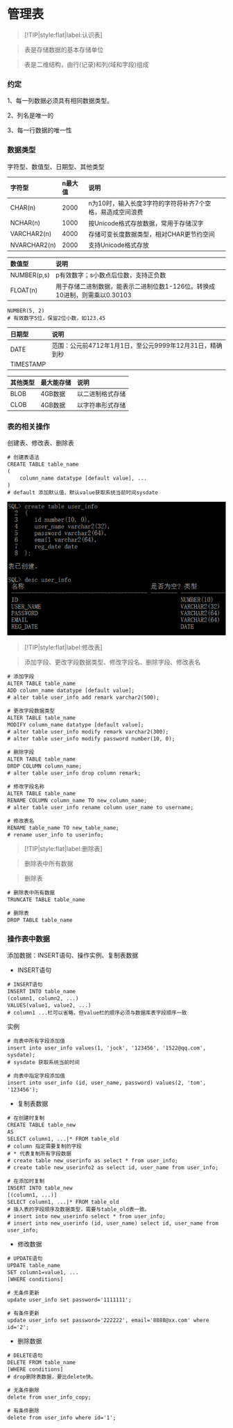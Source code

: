 # 管理表

> [!TIP|style:flat|label:认识表]

> 表是存储数据的基本存储单位

> 表是二维结构，由行(记录)和列(域和字段)组成

### 约定

1、每一列数据必须具有相同数据类型。

2、列名是唯一的

3、每一行数据的唯一性

### 数据类型

字符型、数值型、日期型、其他类型

|字符型|n最大值|说明|
|:--|:--|:--|
|CHAR(n)|2000|n为10时，输入长度3字符的字符将补齐7个空格，易造成空间浪费|
|NCHAR(n)|1000|按Unicode格式存放数据，常用于存储汉字|
|VARCHAR2(n)|4000|存储可变长度数据类型，相对CHAR更节约空间|
|NVARCHAR2(n)|2000|支持Unicode格式存放|

|数值型|说明|
|:--|:--|
|NUMBER(p,s)|p有效数字；s小数点后位数，支持正负数|
|FLOAT(n)|用于存储二进制数据，能表示二进制位数1-126位。转换成10进制，则需乘以0.30103|

```
NUMBER(5, 2)
# 有效数字5位，保留2位小数，如123.45
```

|日期型|说明|
|:--|:--|
|DATE|范围：公元前4712年1月1日，至公元9999年12月31日，精确到秒|
|TIMESTAMP||

|其他类型|最大能存储|说明|
|:--|:--|:--|
|BLOB|4GB数据|以二进制格式存储|
|CLOB|4GB数据|以字符串形式存储|

### 表的相关操作

创建表、修改表、删除表

```
# 创建表语法
CREATE TABLE table_name
(
    column_name datatype [default value], ...
)
# default 添加默认值，默认value获取系统当前时间sysdate
```

![create-table-user-info](img/create-table-user-info.png)

> [!TIP|style:flat|label:修改表]

> 添加字段、更改字段数据类型、修改字段名、删除字段、修改表名

```
# 添加字段
ALTER TABLE table_name
ADD column_name datatype [default value];
# alter table user_info add remark varchar2(500);
```

```
# 更改字段数据类型
ALTER TABLE table_name
MODIFY column_name datatype [default value];
# alter table user_info modify remark varchar2(300);
# alter table user_info modify password number(10, 0);
```

```
# 删除字段
ALTER TABLE table_name
DROP COLUMN column_name;
# alter table user_info drop column remark;
```

```
# 修改字段名称
ALTER TABLE table_name
RENAME COLUMN column_name TO new_column_name;
# alter table user_info rename column user_name to username;
```

```
# 修改表名
RENAME table_name TO new_table_name;
# rename user_info to userinfo;
```

> [!TIP|style:flat|label:删除表]

> 删除表中所有数据

> 删除表

```
# 删除表中所有数据
TRUNCATE TABLE table_name
```

```
# 删除表
DROP TABLE table_name
```



### 操作表中数据

添加数据：INSERT语句、操作实例、复制表数据

* INSERT语句

```
# INSERT语句
INSERT INTO table_name
(column1, column2, ...)
VALUES(value1, value2, ...)
# column1 ...栏可以省略，但value栏的顺序必须与数据库表字段顺序一致
```

实例

```
# 向表中所有字段添加值
insert into user_info values(1, 'jock', '123456', '1522@qq.com', sysdate);
# sysdate 获取系统当前时间
```

```
# 向表中指定字段添加值
insert into user_info (id, user_name, password) values(2, 'tom', '123456');
```

* 复制表数据

```
# 在创建时复制
CREATE TABLE table_new
AS
SELECT column1, ...|* FROM table_old
# column 指定需要复制的字段
# * 代表复制所有字段数据
# create table new_userinfo as select * from user_info;
# create table new_userinfo2 as select id, user_name from user_info;
```

```
# 在添加时复制
INSERT INTO table_new
[(column1, ...)]
SELECT column1, ...|* FROM table_old
# 插入表的字段顺序及数据类型，需要与table_old表一致。
# insert into new_userinfo select * from user_info;
# insert into new_userinfo (id, user_name) select id, user_name from user_info;
```

* 修改数据

```
# UPDATE语句
UPDATE table_name
SET column1=value1, ... 
[WHERE conditions]
```

```
# 无条件更新
update user_info set password='1111111';
```

```
# 有条件更新
update user_info set password='222222', email='8888@xx.com' where id='2';
```

* 删除数据

```
# DELETE语句
DELETE FROM table_name
[WHERE conditions]
# drop删除表数据，要比delete快。
```

```
# 无条件删除
delete from user_info_copy;
```

```
# 有条件删除
delete from user_info where id='1';
```